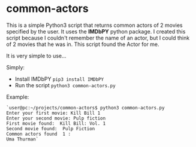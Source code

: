 
# common-actors
This is a simple Python3 script that returns common actors of 2 movies specified by the user.
It uses the **IMDbPY** python package.
I created this script because I couldn't remember the name of an actor, but I could think of 2 movies that he was in. This script found the Actor for me. 

It is very simple to use...

Simply:
- Install IMDbPY
 `pip3 install IMDbPY`
- Run the script
    `python3 common-actors.py`

Example:

    `user@pc:~/projects/common-actors$ python3 common-actors.py 
    Enter your first movie: Kill Bill 1
    Enter your second movie: Pulp fiction
    First movie found:  Kill Bill: Vol. 1
    Second movie found:  Pulp Fiction
    Common actors found  1 : 
    Uma Thurman`

